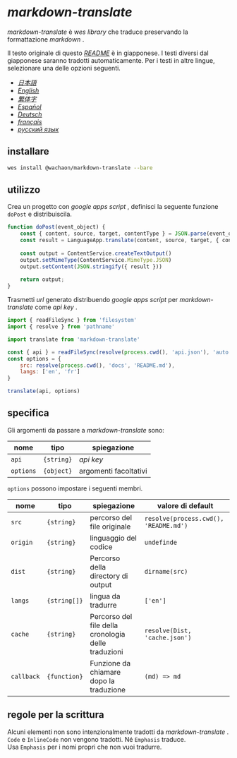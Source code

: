 # *markdown-translate*

*markdown-translate* è *wes library* che traduce preservando la formattazione *markdown* .

Il testo originale di questo [*README*](/README.md) è in giapponese. I testi diversi dal giapponese saranno tradotti automaticamente. Per i testi in altre lingue, selezionare una delle opzioni seguenti.

*   [*日本語*](/README.md)
*   [*English*](/docs/README.en.md)
*   [*繁体字*](/docs/README.zh-TW.md)
*   [*Español*](/docs/README.es.md)
*   [*Deutsch*](/docs/README.de.md)
*   [*français*](/docs/README.fr.md)
*   [*русский язык*](/docs/README.ru.md)

## installare

```sh
wes install @wachaon/markdown-translate --bare
```

## utilizzo

Crea un progetto con *google apps script* , definisci la seguente funzione `doPost` e distribuiscila.

```javascript
function doPost(event_object) {
    const { content, source, target, contentType } = JSON.parse(event_object.postData.getDataAsString())
    const result = LanguageApp.translate(content, source, target, { contentType })
 
    const output = ContentService.createTextOutput()
    output.setMimeType(ContentService.MimeType.JSON)
    output.setContent(JSON.stringify({ result }))
 
    return output;
}
```

Trasmetti *url* generato distribuendo *google apps script* per *markdown-translate* come *api key* .

```javascript
import { readFileSync } from 'filesystem'
import { resolve } from 'pathname'

import translate from 'markdown-translate'

const { api } = readFileSync(resolve(process.cwd(), 'api.json'), 'auto')
const options = {
    src: resolve(process.cwd(), 'docs', 'README.md'),
    langs: ['en', 'fr']
}

translate(api, options)
```

## specifica

Gli argomenti da passare a *markdown-translate* sono:

| nome      | tipo       | spiegazione           |
| --------- | ---------- | --------------------- |
| `api`     | `{string}` | *api key*             |
| `options` | `{object}` | argomenti facoltativi |

`options` possono impostare i seguenti membri.

| nome       | tipo         | spiegazione                                         | valore di default                     |
| ---------- | ------------ | --------------------------------------------------- | ------------------------------------- |
| `src`      | `{string}`   | percorso del file originale                         | `resolve(process.cwd(), 'README.md')` |
| `origin`   | `{string}`   | linguaggio del codice                               | `undefinde`                           |
| `dist`     | `{string}`   | Percorso della directory di output                  | `dirname(src)`                        |
| `langs`    | `{string[]}` | lingua da tradurre                                  | `['en']`                              |
| `cache`    | `{string}`   | Percorso del file della cronologia delle traduzioni | `resolve(Dist, 'cache.json')`         |
| `callback` | `{function}` | Funzione da chiamare dopo la traduzione             | `(md) => md`                          |

## regole per la scrittura

Alcuni elementi non sono intenzionalmente tradotti da *markdown-translate* . `Code` e `InlineCode` non vengono tradotti. Né `Emphasis` traduce.\
Usa `Emphasis` per i nomi propri che non vuoi tradurre.
